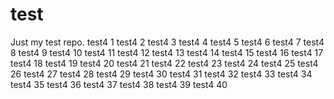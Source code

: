 # test
Just my test repo.
test4 1
test4 2
test4 3
test4 4
test4 5
test4 6
test4 7
test4 8
test4 9
test4 10
test4 11
test4 12
test4 13
test4 14
test4 15
test4 16
test4 17
test4 18
test4 19
test4 20
test4 21
test4 22
test4 23
test4 24
test4 25
test4 26
test4 27
test4 28
test4 29
test4 30
test4 31
test4 32
test4 33
test4 34
test4 35
test4 36
test4 37
test4 38
test4 39
test4 40
